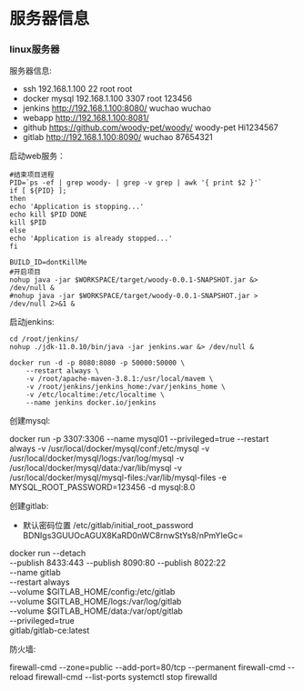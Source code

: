 # 服务器信息

### linux服务器

服务器信息:

* ssh 192.168.1.100 22 root root
* docker mysql 192.168.1.100 3307 root 123456
* jenkins http://192.168.1.100:8080/ wuchao wuchao
* webapp http://192.168.1.100:8081/
* github https://github.com/woody-pet/woody/ woody-pet Hi1234567
* gitlab http://192.168.1.100:8090/ wuchao 87654321

启动web服务：
    
    #结束项目进程
    PID=`ps -ef | grep woody- | grep -v grep | awk '{ print $2 }'`
    if [ ${PID} ];
    then
    echo 'Application is stopping...'
    echo kill $PID DONE
    kill $PID
    else
    echo 'Application is already stopped...'
    fi
    
    BUILD_ID=dontKillMe
    #开启项目
    nohup java -jar $WORKSPACE/target/woody-0.0.1-SNAPSHOT.jar &> /dev/null &
    #nohup java -jar $WORKSPACE/target/woody-0.0.1-SNAPSHOT.jar > /dev/null 2>&1 &


启动jenkins:
    
    cd /root/jenkins/
    nohup ./jdk-11.0.10/bin/java -jar jenkins.war &> /dev/null &
    
    docker run -d -p 8080:8080 -p 50000:50000 \
        --restart always \
        -v /root/apache-maven-3.8.1:/usr/local/mavem \
        -v /root/jenkins/jenkins_home:/var/jenkins_home \
        -v /etc/localtime:/etc/localtime \
        --name jenkins docker.io/jenkins

创建mysql:

docker run -p 3307:3306 --name mysql01 
    --privileged=true --restart always 
    -v /usr/local/docker/mysql/conf:/etc/mysql 
    -v /usr/local/docker/mysql/logs:/var/log/mysql 
    -v /usr/local/docker/mysql/data:/var/lib/mysql 
    -v /usr/local/docker/mysql/mysql-files:/var/lib/mysql-files 
    -e MYSQL_ROOT_PASSWORD=123456 -d mysql:8.0

创建gitlab:

* 默认密码位置 /etc/gitlab/initial_root_password BDNIgs3GUUOcAGUX8KaRD0nWC8rnwStYs8/nPmYIeGc=

docker run --detach \
    --publish 8433:443 --publish 8090:80 --publish 8022:22 \
    --name gitlab \
    --restart always \
    --volume $GITLAB_HOME/config:/etc/gitlab \
    --volume $GITLAB_HOME/logs:/var/log/gitlab \
    --volume $GITLAB_HOME/data:/var/opt/gitlab \
    --privileged=true \
    gitlab/gitlab-ce:latest

防火墙:

firewall-cmd --zone=public --add-port=80/tcp --permanent
firewall-cmd --reload
firewall-cmd --list-ports
systemctl stop firewalld